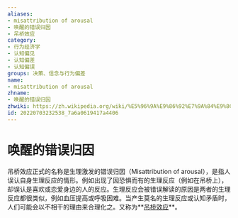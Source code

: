 ```yaml
---
aliases:
- misattribution of arousal
- 唤醒的错误归因
- 吊桥效应
category:
- 行为经济学
- 认知偏见
- 认知偏差
- 认知偏误
groups: 决策、信念与行为偏差
name:
- misattribution of arousal
zhname:
- 唤醒的错误归因
zhwiki: https://zh.wikipedia.org/wiki/%E5%96%9A%E9%86%92%E7%9A%84%E9%8C%AF%E8%AA%A4%E6%AD%B8%E5%9B%A0
id: 20220703232538_7a6a0619417a4406
---
```


# 唤醒的错误归因

吊桥效应正式的名称是生理激发的错误归因（Misattribution of arousal），是指人误认自身生理反应的情形。例如出现了因恐惧而有的生理反应（例如在吊桥上），却误认是喜欢或恋爱身边的人的反应。生理反应会被错误解读的原因是两者的生理反应都很类似，例如血压提高或呼吸困难。当产生莫名的生理反应或认知矛盾时，人们可能会以不相干的理由来合理化之。又称为**[吊桥效应](https://zh.wikipedia.org/wiki/%E5%90%8A%E6%A9%8B%E6%95%88%E6%87%89)**。
